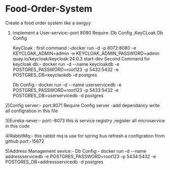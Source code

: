 # Food-Order-System
Create a food order system like a swigyy


1) implement a User-service:-port 8080
   Require :Db Config ,KeyCLoak Db Config

   KeyCloak :  first command :-docker run -d -p 8072:8080 -e KEYCLOAK_ADMIN=admin -e KEYCLOAK_ADMIN_PASSWORD=admin quay.io/keycloak/keycloak:24.0.3 start-dev
               Second Command for keycloak db:- docker run -d --name keycloakdb -e POSTGRES_PASSWORD=root123 -p 5432:5432 -e POSTGRES_DB=keyclaokdb -d postgres
   
   Db Config:- docker run -d --name userservicedb -e POSTGRES_PASSWORD=root123 -p 5433:5432 -e POSTGRES_DB=userservicedb -d postgres

2)Config server:-
         port:8071
           Require Config server -add dependancy
           write all configration in this file
           
3)Eureka-sever:-
                 port:-8073
                 this is service registry ,register all microservice in this code

4)RabbitMq:- this rabbit mq is use for spring bus refresh a configration from github  port:-15672

5)Address Management sevice:-
                    Db Config:- docker run -d --name addressservicedb -e POSTGRES_PASSWORD=root123 -p 5434:5432 -e POSTGRES_DB=addressservicedb -d postgres
                      
                 

